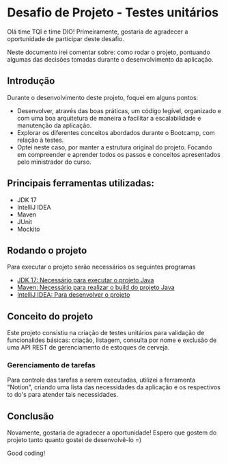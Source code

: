 # Desafio de Projeto - Testes unitários

Olá time TQI e time DIO! Primeiramente, gostaria de agradecer a oportunidade de participar deste desafio.

Neste documento irei comentar sobre: como rodar o projeto, pontuando algumas das decisões tomadas durante o desenvolvimento da aplicação.

## Introdução

Durante o desenvolvimento deste projeto, foquei em alguns pontos:

- Desenvolver, através das boas práticas, um código legível, organizado e com uma boa arquitetura de maneira a facilitar a escalabilidade e manutenção da aplicação.
- Explorar os diferentes conceitos abordados durante o Bootcamp, com relação à testes.
- Optei neste caso, por manter a estrutura original do projeto. Focando em compreender e aprender todos os passos e conceitos apresentados pelo ministrador do curso.

## Principais ferramentas utilizadas:

- JDK 17
- IntelliJ IDEA
- Maven
- JUnit
- Mockito


## Rodando o projeto

Para executar o projeto serão necessários os seguintes programas

- [JDK 17: Necessário para executar o projeto Java](https://www.oracle.com/java/technologies/javase/jdk17-archive-downloads.html)
- [Maven: Necessário para realizar o build do projeto Java](https://maven.apache.org/download.cgi)
- [IntelliJ IDEA: Para desenvolver o projeto](https://www.jetbrains.com/pt-br/idea/download/#section=windows)

## Conceito do projeto

Este projeto consistiu na criação de testes unitários para validação de funcionalides básicas: criação, listagem, consulta por nome e exclusão de uma API REST de gerenciamento de estoques de cerveja.

### Gerenciamento de tarefas

Para controle das tarefas a serem executadas, utilizei a ferramenta "Notion", criando uma lista das necessidades da aplicação e os respectivos to do's para atender tais necessidades.

## Conclusão

Novamente, gostaria de agradecer a oportunidade! Espero que gostem do projeto tanto quanto gostei de desenvolvê-lo =)

Good coding!

